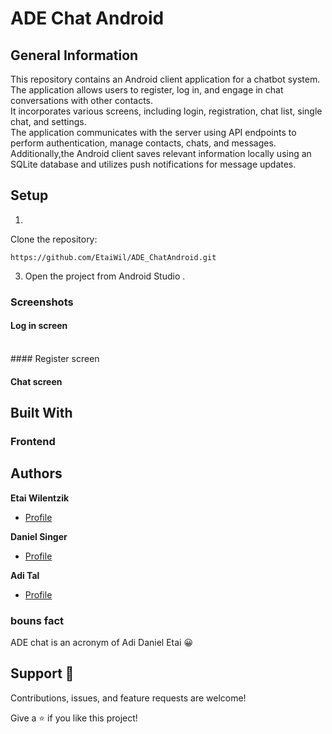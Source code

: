# ADE Chat Android




## General Information
This repository contains an Android client application for a chatbot system. The application allows users to register, log in, and engage in chat conversations with other contacts.<br>
It incorporates various screens, including login, registration, chat list, single chat, and settings. <br>
The application communicates with the server using API endpoints to perform authentication, manage contacts, chats, and messages.<br>
Additionally,the Android client saves relevant information locally using an SQLite database and utilizes push notifications for message updates.

## Setup


1.
Clone the repository:
```
https://github.com/EtaiWil/ADE_ChatAndroid.git
```
3. Open the project from Android Studio .



### Screenshots
#### Log in screen

<br>
#### Register screen



#### Chat screen






## Built With
### Frontend


## Authors

**Etai Wilentzik**
* [Profile](https://github.com/EtaiWil )
  <br>

**Daniel Singer**
- [Profile](https://github.com/DanielSInger1 )

**Adi Tal**
- [Profile](https://github.com/adital2512 )

### bouns fact ### 
ADE chat is an acronym of Adi Daniel Etai 😀


## Support 🤝

Contributions, issues, and feature requests are welcome!

Give a ⭐️ if you like this project!

